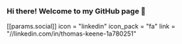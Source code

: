 ### Hi there! Welcome to my GitHub page 👋

[[params.social]]
    icon = "linkedin"
    icon_pack = "fa"
    link = "//linkedin.com/in/thomas-keene-1a780251"

<!--
**keenet1/keenet1** is a ✨ _special_ ✨ repository because its `README.md` (this file) appears on your GitHub profile.

Here are some ideas to get you started:

- 🔭 I’m currently working on ...
- 🌱 I’m currently learning ...
- 👯 I’m looking to collaborate on ...
- 🤔 I’m looking for help with ...
- 💬 Ask me about ...
- 📫 How to reach me: ...
- 😄 Pronouns: ...
- ⚡ Fun fact: ...
-->
